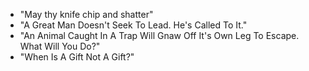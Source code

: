 * "May thy knife chip and shatter"
* "A Great Man Doesn't Seek To Lead. He's Called To It."
* "An Animal Caught In A Trap Will Gnaw Off It's Own Leg To Escape. What Will You Do?"
* "When Is A Gift Not A Gift?"
